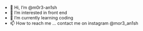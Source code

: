 - 👋 Hi, I’m @m0r3-an1sh
- 👀 I’m interested in front end
- 🌱 I’m currently learning coding
- 📫 How to reach me ... contact me on instagram @mor3_an1sh

<!---
m0r3-an1sh/m0r3-an1sh is a ✨ special ✨ repository because its `README.md` (this file) appears on your GitHub profile.
You can click the Preview link to take a look at your changes.
--->
